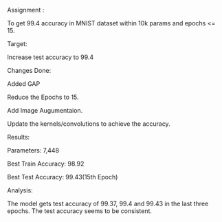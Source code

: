 
Assignment : 

To get 99.4 accuracy in MNIST dataset within 10k params and epochs <= 15.

Target:

Increase test accuracy to 99.4

Changes Done:

Added GAP

Reduce the Epochs to 15.

Add Image Augumentaion.

Update the kernels/convolutions to achieve the accuracy.

Results: 

Parameters: 7,448

Best Train Accuracy: 98.92

Best Test Accuracy: 99.43(15th Epoch)

Analysis:

The model gets test accuracy of 99.37, 99.4 and 99.43 in the last three epochs. The test accuracy seems to be consistent.
